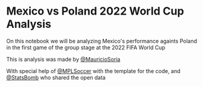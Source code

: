 # Mexico vs Poland 2022 World Cup Analysis

On this notebook we will be analyzing Mexico's performance againts Poland in the first game of the group stage at the 2022 FIFA World Cup

This is analysis was made by [@MauricioSoria](https://www.linkedin.com/in/mauricio-soria1/)

With special help of [@MPLSoccer](https://mplsoccer.readthedocs.io/en/latest/index.html) with the template for the code, and [@StatsBomb](https://statsbomb.com/es/noticias/datos-gratuitos-la-copa-mundial-2022-con-statsbomb-360/l) who shared the open data
